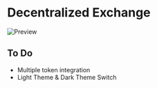 # Decentralized Exchange 

![Preview](https://i.imgur.com/PNQVJv0.png)

## To Do 
- Multiple token integration
- Light Theme & Dark Theme Switch
